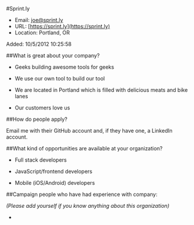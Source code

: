
#Sprint.ly

* Email: [joe@sprint.ly](mailto:joe@sprint.ly)
* URL: [https://sprint.ly](https://sprint.ly)
* Location: Portland, OR

Added: 10/5/2012 10:25:58

##What is great about your company?

- Geeks building awesome tools for geeks

- We use our own tool to build our tool

- We are located in Portland which is filled with delicious meats and bike lanes

- Our customers love us

##How do people apply?

Email me with their GitHub account and, if they have one, a LinkedIn account.

##What kind of opportunities are available at your organization?

- Full stack developers

- JavaScript/frontend developers

- Mobile (iOS/Android) developers

##Campaign people who have had experience with company:

*(Please add yourself if you know anything about this organization)*

* 


    